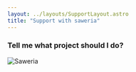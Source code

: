 ```yaml
---
layout: ../layouts/SupportLayout.astro
title: "Support with saweria"
---
```


### Tell me what project should I do?

<div>
  <img src="/assets/images/saweria.png" class="sm:w-1/2 mx-auto" alt="Saweria">
</div>
